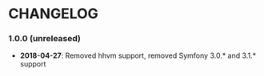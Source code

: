 # CHANGELOG

### 1.0.0 (unreleased)

 * **2018-04-27**: Removed hhvm support, removed Symfony 3.0.* and 3.1.* support

